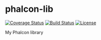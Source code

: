 phalcon-lib
===========
[![Coverage Status](https://coveralls.io/repos/Kachit/phalcon-lib/badge.svg)](https://coveralls.io/r/Kachit/phalcon-lib)
[![Build Status](https://travis-ci.org/Kachit/phalcon-lib.svg?branch=master)](https://travis-ci.org/Kachit/phalcon-lib)
[![License](https://poser.pugx.org/leaphly/cart-bundle/license.svg)](https://packagist.org/packages/leaphly/cart-bundle)

My Phalcon library
